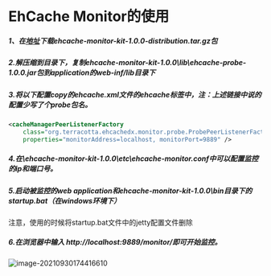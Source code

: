 # EhCache Monitor的使用

##### 1、在[地址](http://ehcache.org/documentation/monitor.html#Installation_And_Configuration)下载ehcache-monitor-kit-1.0.0-distribution.tar.gz包

##### 2.解压缩到目录下，复制ehcache-monitor-kit-1.0.0\lib\ehcache-probe-1.0.0.jar包到application的web-inf/lib目录下

##### 3.将以下配置copy的ehcache.xml文件的ehcache标签中，注：上述链接中说的配置少写了个probe包名。

```xml
<cacheManagerPeerListenerFactory 
	class="org.terracotta.ehcachedx.monitor.probe.ProbePeerListenerFactory"
	properties="monitorAddress=localhost, monitorPort=9889" />
```

##### 4.在\ehcache-monitor-kit-1.0.0\etc\ehcache-monitor.conf中可以配置监控的ip和端口号。

##### 5.启动被监控的web application和ehcache-monitor-kit-1.0.0\bin目录下的startup.bat（在windows环境下）

注意，使用的时候将startup.bat文件中的jetty配置文件删除

##### 6.在浏览器中输入 http://localhost:9889/monitor/即可开始监控。

![image-20210930174416610](C:\Users\elwin\AppData\Roaming\Typora\typora-user-images\image-20210930174416610.png)

